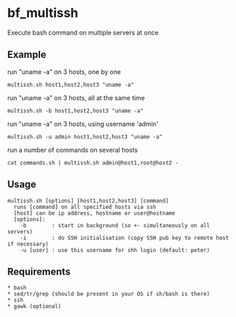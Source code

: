 # bf_multissh
Execute bash command on multiple servers at once

## Example

run "uname -a" on 3 hosts, one by one

	multissh.sh host1,host2,host3 "uname -a"

run "uname -a" on 3 hosts, all at the same time

	multissh.sh -b host1,host2,host3 "uname -a"

run "uname -a" on 3 hosts, using username 'admin'

    multissh.sh -u admin host1,host2,host3 "uname -a"

run a number of commands on several hosts

	cat commands.sh | multissh.sh admin@host1,root@host2 -
	
## Usage

	multissh.sh [options] [host1,host2,host3] [command]
	  runs [command] on all specified hosts via ssh
	  [host] can be ip address, hostname or user@hostname
	  [options]:
		-b        : start in background (so +- simultaneously on all servers)
		-i        : do SSH initialisation (copy SSH pub key to remote host if necessary)
		-u [user] : use this username for shh login (default: peter)

## Requirements

	* bash
	* sed/tr/grep (should be present in your OS if sh/bash is there)
	* ssh
	* gawk (optional)
